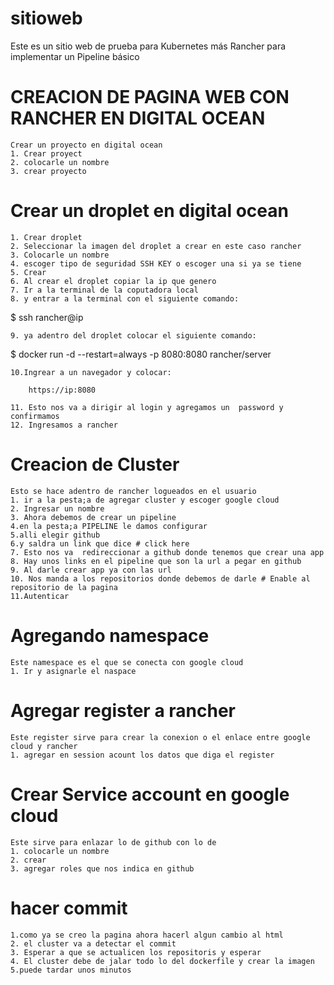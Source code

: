 # sitioweb
  Este es un sitio web de prueba para Kubernetes más Rancher para implementar un Pipeline básico  
  
 # CREACION DE PAGINA WEB CON RANCHER EN DIGITAL OCEAN
	Crear un proyecto en digital ocean 
	1. Crear proyect
	2. colocarle un nombre
	3. crear proyecto
	
 # Crear un droplet en digital ocean
	1. Crear droplet
	2. Seleccionar la imagen del droplet a crear en este caso rancher
	3. Colocarle un nombre
	4. escoger tipo de seguridad SSH KEY o escoger una si ya se tiene
	5. Crear 
	6. Al crear el droplet copiar la ip que genero
	7. Ir a la terminal de la coputadora local
	8. y entrar a la terminal con el siguiente comando:
			
$ ssh rancher@ip
	
	9. ya adentro del droplet colocar el siguiente comando:
			
$ docker run -d --restart=always -p 8080:8080 rancher/server
		
	10.Ingrear a un navegador y colocar:
		
		https://ip:8080
		
	11. Esto nos va a dirigir al login y agregamos un  password y confirmamos
	12. Ingresamos a rancher 
# Creacion de Cluster
	Esto se hace adentro de rancher logueados en el usuario
	1. ir a la pesta;a de agregar cluster y escoger google cloud
	2. Ingresar un nombre 
	3. Ahora debemos de crear un pipeline
	4.en la pesta;a PIPELINE le damos configurar
	5.alli elegir github
	6.y saldra un link que dice # click here
	7. Esto nos va  redireccionar a github donde tenemos que crear una app
	8. Hay unos links en el pipeline que son la url a pegar en github
	9. Al darle crear app ya con las url
	10. Nos manda a los repositorios donde debemos de darle # Enable al repositorio de la pagina
	11.Autenticar
	
# Agregando namespace 
	Este namespace es el que se conecta con google cloud
	1. Ir y asignarle el naspace
	
# Agregar register a rancher
	Este register sirve para crear la conexion o el enlace entre google cloud y rancher
	1. agregar en session acount los datos que diga el register
# Crear Service account en google cloud
	Este sirve para enlazar lo de github con lo de 
	1. colocarle un nombre 
	2. crear
	3. agregar roles que nos indica en github
# hacer commit
	1.como ya se creo la pagina ahora hacerl algun cambio al html
	2. el cluster va a detectar el commit
	3. Esperar a que se actualicen los repositoris y esperar
	4. El cluster debe de jalar todo lo del dockerfile y crear la imagen
	5.puede tardar unos minutos
	

  
